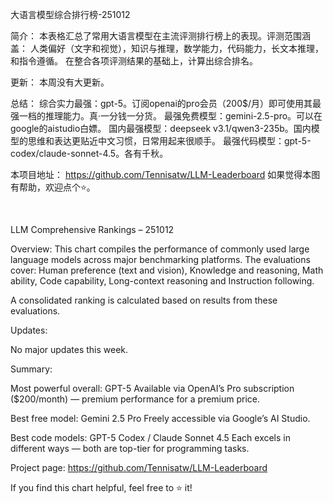 大语言模型综合排行榜-251012

简介：
本表格汇总了常用大语言模型在主流评测排行榜上的表现。评测范围涵盖：
人类偏好（文字和视觉），知识与推理，数学能力，代码能力，长文本推理，和指令遵循。
在整合各项评测结果的基础上，计算出综合排名。

更新：
本周没有大更新。

总结：
综合实力最强：gpt-5。订阅openai的pro会员（200$/月）即可使用其最强一档的推理能力。真·一分钱一分货。
最强免费模型：gemini-2.5-pro。可以在google的aistudio白嫖。
国内最强模型：deepseek v3.1/qwen3-235b。国内模型的思维和表达更贴近中文习惯，日常用起来很顺手。
最强代码模型：gpt-5-codex/claude-sonnet-4.5。各有千秋。

本项目地址：
https://github.com/Tennisatw/LLM-Leaderboard
如果觉得本图有帮助，欢迎点个⭐。

<br>

LLM Comprehensive Rankings – 251012

Overview:
This chart compiles the performance of commonly used large language models across major benchmarking platforms. The evaluations cover: Human preference (text and vision), Knowledge and reasoning, Math ability, Code capability, Long-context reasoning and Instruction following.

A consolidated ranking is calculated based on results from these evaluations.

Updates:

No major updates this week.

Summary:

Most powerful overall: GPT-5
Available via OpenAI’s Pro subscription ($200/month) — premium performance for a premium price.

Best free model: Gemini 2.5 Pro
Freely accessible via Google’s AI Studio.

Best code models: GPT-5 Codex / Claude Sonnet 4.5
Each excels in different ways — both are top-tier for programming tasks.

Project page:
https://github.com/Tennisatw/LLM-Leaderboard

If you find this chart helpful, feel free to ⭐ it!